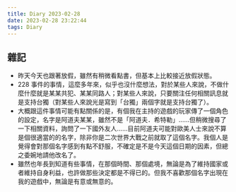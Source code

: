```yaml
---
title: Diary 2023-02-28
date: 2023-02-28 23:22:44
tags: Diary
---
```


## 雜記

- 昨天今天也跟著放假，雖然有稍微看點書，但基本上比較接近放假狀態。
- 228 事件的事情，這麼多年來，似乎也沒什麼想法，對於某些人來說，不做什麼什麼就是某某共犯、某某同路人；對某些人來說，只要關注任何相關訊息就是支持台獨（對某些人來說光是寫到「台獨」兩個字就是支持台獨了）。
- 大概跟這件事情可能有點關係的是，有個我在主持的遊戲的玩家傳了一個角色的設定，名字是阿道夫某某，雖然不是「阿道夫．希特勒」……但稍微搜尋了一下相關資料，詢問了一下國外友人……目前阿道夫可能對歐美人士來說不算是個很適當的的名字，除非你是二次世界大戰之前就取了這個名字。我個人是覺得會對那個名字感到有點不舒服，不確定是不是今天這個日期的因素，但總之委婉地請他改名了。
- 雖然也年長到知道有些事情，在那個時間、那個處境，無論是為了維持國家或者維持自身利益，也許做那些決定都是不得已的。但我不喜歡那個名字出現在我的遊戲中，無論是有意或無意的。
